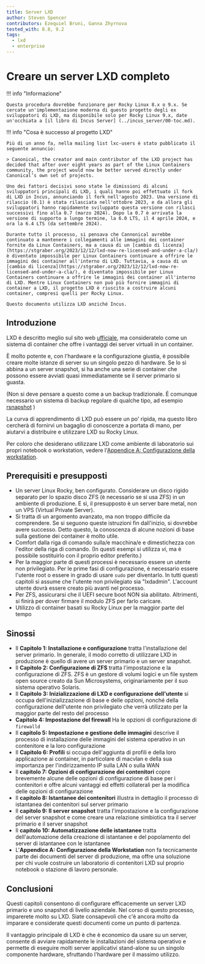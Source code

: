 ```yaml
---
title: Server LXD
author: Steven Spencer
contributors: Ezequiel Bruni, Ganna Zhyrnova
tested_with: 8.8, 9.2
tags:
  - lxd
  - enterprise
---
```


# Creare un server LXD completo

!!! info "Informazione"

    Questa procedura dovrebbe funzionare per Rocky Linux 8.x o 9.x. Se cercate un'implementazione moderna di questo progetto degli ex sviluppatori di LXD, ma disponibile solo per Rocky Linux 9.x, date un'occhiata a [il libro di Incus Server] (../incus_server/00-toc.md).

!!! info "Cosa è successo al progetto LXD"

    Più di un anno fa, nella mailing list lxc-users è stato pubblicato il seguente annuncio:
    
    > Canonical, the creator and main contributor of the LXD project has decided that after over eight years as part of the Linux Containers community, the project would now be better served directly under Canonical’s own set of projects.
    
    Uno dei fattori decisivi sono state le dimissioni di alcuni sviluppatori principali di LXD, i quali hanno poi effettuato il fork di LXD in Incus, annunciando il fork nell'agosto 2023. Una versione di rilascio (0.1) è stata rilasciata nell'ottobre 2023, e da allora gli sviluppatori hanno rapidamente sviluppato questa versione con rilasci successivi fino alla 0.7 (marzo 2024). Dopo la 0.7 è arrivata la versione di supporto a lungo termine, la 6.0 LTS, il 4 aprile 2024, e ora la 6.4 LTS (da settembre 2024).
    
    Durante tutto il processo, si pensava che Cannonical avrebbe continuato a mantenere i collegamenti alle immagini dei container fornite da Linux Containers, ma a causa di un [cambio di licenza](https://stgraber.org/2023/12/12/lxd-now-re-licensed-and-under-a-cla/) è diventato impossibile per Linux Containers continuare a offrire le immagini dei container all'interno di LXD. Tuttavia, a causa di un [cambio di licenza](https://stgraber.org/2023/12/12/lxd-now-re-licensed-and-under-a-cla/), è diventato impossibile per Linux Containers continuare a offrire le immagini dei container all'interno di LXD. Mentre Linux Containers non può più fornire immagini di container a LXD, il progetto LXD è riuscito a costruire alcuni container, compresi quelli per Rocky Linux. 
    
    Questo documento utilizza LXD anziché Incus.

## Introduzione

LXD è descritto meglio sul sito web [ufficiale](https://documentation.ubuntu.com/lxd/en/latest/), ma consideratelo come un sistema di container che offre i vantaggi dei server virtuali in un container.

È molto potente e, con l'hardware e la configurazione giustia, è possibile creare molte istanze di server su un singolo pezzo di hardware. Se lo si abbina a un server snapshot, si ha anche una serie di container che possono essere avviati quasi immediatamente se il server primario si guasta.

(Non si deve pensare a questo come a un backup tradizionale. È comunque necessario un sistema di backup regolare di qualche tipo, ad esempio [rsnapshot](../../guides/backup/rsnapshot_backup.md) )

La curva di apprendimento di LXD può essere un po' ripida, ma questo libro cercherà di fornirvi un bagaglio di conoscenze a portata di mano, per aiutarvi a distribuire e utilizzare LXD su Rocky Linux.

Per coloro che desiderano utilizzare LXD come ambiente di laboratorio sui propri notebook o workstation, vedere l'[Appendice A: Configurazione della workstation](30-appendix_a.md).

## Prerequisiti e presupposti

* Un server Linux Rocky, ben configurato. Considerare un disco rigido separato per lo spazio disco ZFS (è necessario se si usa ZFS) in un ambiente di produzione. E sì, il presupposto è un server bare metal, non un VPS (Virtual Private Server).
* Si tratta di un argomento avanzato, ma non troppo difficile da comprendere. Se si seguono queste istruzioni fin dall'inizio, si dovrebbe avere successo. Detto questo, la conoscenza di alcune nozioni di base sulla gestione dei container è molto utile.
* Comfort dalla riga di comando sulla/e macchina/e e dimestichezza con l'editor della riga di comando. (In questi esempi si utilizza _vi_, ma è possibile sostituirlo con il proprio editor preferito.)
* Per la maggior parte di questi processi è necessario essere un utente non privilegiato. Per le prime fasi di configurazione, è necessario essere l'utente root o essere in grado di usare `sudo` per diventarlo. In tutti questi capitoli si assume che l'utente non privilegiato sia "lxdadmin". L'account utente dovrà essere creato più avanti nel processo.
* Per ZFS, assicurarsi che il UEFI secure boot NON sia abilitato. Altrimenti, si finirà per dover firmare il modulo ZFS per farlo caricare.
* Utilizzo di container basati su Rocky Linux per la maggior parte del tempo

## Sinossi

* Il **Capitolo 1: Installazione e configurazione** tratta l'installazione del server primario. In generale, il modo corretto di utilizzare LXD in produzione è quello di avere un server primario e un server snapshot.
* Il **Capitolo 2: Configurazione di ZFS** tratta l'impostazione e la configurazione di ZFS. ZFS è un gestore di volumi logici e un file system open source creato da Sun Microsystems, originariamente per il suo sistema operativo Solaris.
* Il **Capitolo 3: Inizializzazione di LXD e configurazione dell'utente** si occupa dell'inizializzazione di base e delle opzioni, nonché della configurazione dell'utente non privilegiato che verrà utilizzato per la maggior parte del resto del processo
* **Capitolo 4: Impostazione del firewall** Ha le opzioni di configurazione di `firewalld`
* Il **capitolo 5: Impostazione e gestione delle immagini** descrive il processo di installazione delle immagini del sistema operativo in un contenitore e la loro configurazione
* Il **Capitolo 6: Profili** si occupa dell'aggiunta di profili e della loro applicazione ai container, in particolare di macvlan e della sua importanza per l'indirizzamento IP sulla LAN o sulla WAN
* Il **capitolo 7: Opzioni di configurazione dei contenitori** copre brevemente alcune delle opzioni di configurazione di base per i contenitori e offre alcuni vantaggi ed effetti collaterali per la modifica delle opzioni di configurazione
* Il **capitolo 8: Istantanee dei contenitori** illustra in dettaglio il processo di istantanea dei contenitori sul server primario
* Il **capitolo 9: Il server snapshot** tratta l'impostazione e la configurazione del server snapshot e come creare una relazione simbiotica tra il server primario e il server snapshot
* Il **capitolo 10: Automatizzazione delle istantanee** tratta dell'automazione della creazione di istantanee e del popolamento del server di istantanee con le istantanee
* L'**Appendice A: Configurazione della Workstation** non fa tecnicamente parte dei documenti del server di produzione, ma offre una soluzione per chi vuole costruire un laboratorio di contenitori LXD sul proprio notebook o stazione di lavoro personale.

## Conclusioni

Questi capitoli consentono di configurare efficacemente un server LXD primario e uno snapshot di livello aziendale. Nel corso di questo processo, imparerete molto su LXD. Siate consapevoli che c'è ancora molto da imparare e considerate questi documenti come un punto di partenza.

Il vantaggio principale di LXD è che è economico da usare su un server, consente di avviare rapidamente le installazioni del sistema operativo e permette di eseguire molti server applicativi stand-alone su un singolo componente hardware, sfruttando l'hardware per il massimo utilizzo.
